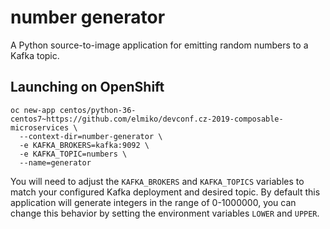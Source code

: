 # number generator
A Python source-to-image application for emitting random numbers to a Kafka
topic.

## Launching on OpenShift

```
oc new-app centos/python-36-centos7~https://github.com/elmiko/devconf.cz-2019-composable-microservices \
  --context-dir=number-generator \
  -e KAFKA_BROKERS=kafka:9092 \
  -e KAFKA_TOPIC=numbers \
  --name=generator
```

You will need to adjust the `KAFKA_BROKERS` and `KAFKA_TOPICS` variables to
match your configured Kafka deployment and desired topic. By default this
application will generate integers in the range of 0-1000000, you can change
this behavior by setting the environment variables `LOWER` and `UPPER`.
